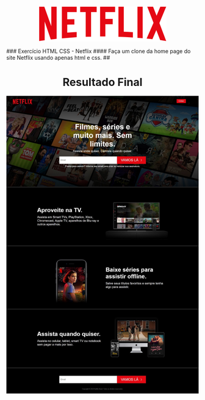 <p align="center">
  <img src="img/netflix.svg" alt="Logo Netflix">
</p>
### Exercício HTML CSS - Netflix
#### Faça um clone da home page do site Netflix usando apenas html e css.
##
<h1 align="center">
  Resultado Final
</h1>
<p align="center">
  <img src="img/site-completo.jpeg" alt="Preview">
</p>